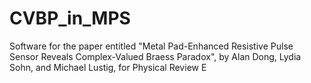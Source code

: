 # CVBP_in_MPS
Software for the paper entitled "Metal Pad-Enhanced Resistive Pulse Sensor Reveals Complex-Valued Braess Paradox", by Alan Dong, Lydia Sohn, and Michael Lustig, for Physical Review E
